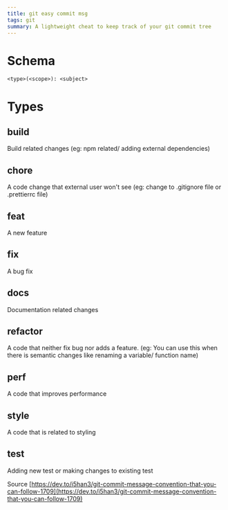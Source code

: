 ```yaml
---
title: git easy commit msg
tags: git
summary: A lightweight cheat to keep track of your git commit tree
---
```


# Schema

```
<type>(<scope>): <subject>
```

# Types

## build

Build related changes (eg: npm related/ adding external dependencies)

## chore

A code change that external user won't see (eg: change to .gitignore file or .prettierrc file)

## feat

A new feature

## fix

A bug fix

## docs

Documentation related changes

## refactor

A code that neither fix bug nor adds a feature. (eg: You can use this when there is semantic changes like renaming a variable/ function name)

## perf

A code that improves performance

## style

A code that is related to styling

## test

Adding new test or making changes to existing test

<BigSpacer/>

Source [https://dev.to/i5han3/git-commit-message-convention-that-you-can-follow-1709](https://dev.to/i5han3/git-commit-message-convention-that-you-can-follow-1709)
